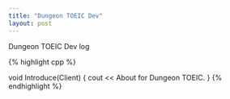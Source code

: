 ```yaml
---
title: "Dungeon TOEIC Dev"
layout: post
---
```


Dungeon TOEIC Dev log

{% highlight cpp %}

void Introduce(Client)
{
  cout << About for Dungeon TOEIC.
}
{% endhighlight %}
